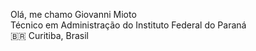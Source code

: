 Olá, me chamo Giovanni Mioto\
Técnico em Administração do Instituto Federal do Paraná\
🇧🇷 Curitiba, Brasil
